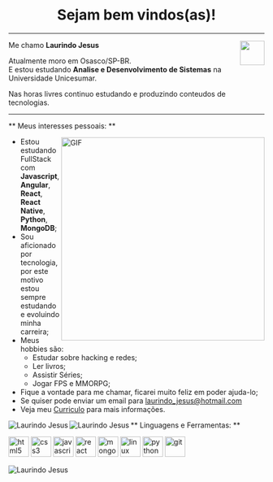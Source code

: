 <h1 align="center"> Sejam bem vindos(as)! </h1>
<hr/>
<a href="https://www.linkedin.com/in/laurindo-jesus/" target="_blank">
  <img align="right" src="https://i.ibb.co/Kx2GSrT/linkedin.png" width="48px" height="48px">
</a>
<p align="left">
  Me chamo <b> Laurindo Jesus</b>
</p>
<p align="left">
Atualmente moro em Osasco/SP-BR.<br/>
  E estou estudando <b>Analise e Desenvolvimento de Sistemas</b> na Universidade Unicesumar.
</a>
<p align="left">
  Nas horas livres continuo estudando e produzindo conteudos de tecnologias.
</p>

<hr/>

** Meus interesses pessoais: **

<img align="right" alt="GIF" src="https://octocat-generator-assets.githubusercontent.com/my-octocat-1626367012513.png" width="400px" />

- Estou estudando FullStack com **Javascript**, **Angular**, **React**, **React Native**, **Python**, **MongoDB**;
- Sou aficionado por tecnologia, por este motivo estou sempre estudando e evoluindo minha carreira;
- Meus hobbies são:
  - Estudar sobre hacking e redes;
  - Ler livros;
  - Assistir Séries;
  - Jogar FPS e MMORPG;
- Fique a vontade para me chamar, ficarei muito feliz em poder ajuda-lo;
- Se quiser pode enviar um email para laurindo_jesus@hotmail.com
- Veja meu <a href="https://www.dropbox.com/home?preview=Curriculo_Laurindo_1.pdf" target="_blank">Curriculo</a> para mais informações.

<p>
<img align="left" src="https://github-readme-stats.vercel.app/api/top-langs/?username=devlaurindo&layout=compact&theme=graywhite&title_color=268bd2" alt="Laurindo Jesus" />
</p>


<p>
<img align="left" src="https://github-readme-stats.vercel.app/api?username=devlaurindo&count_private=true&show_icons=true&theme=graywhite&icon_color=268bd2&title_color=268bd2" alt="Laurindo Jesus" />
</p>

** Linguagens e Ferramentas: **

<p align="left">
<img src"https://raw.githubusercontent.com/devicons/devicon/master/icons/html5/html5-original-wordmark.svg" alt="html5" width="40" height="40"/>
<img src"https://raw.githubusercontent.com/devicons/devicon/master/icons/css3/css3-original-wordmark.svg" alt="css3" width="40" height="40"/>
<img src"https://raw-githubuser-content.com/devicons/devicon/master/icons/javascript/javascript-original.svg" alt="javascript" width="40" height="40"/>
<img src"https://raw-githubuser-content.com/devicons/devicon/master/icons/react/react-original-wordmark.svg" alt="react" width="40" height="40"/>
<img src"https://raw-githubuser-content.com/devicons/devicon/master/icons/mongodb/mongodb-original-wordmark.svg" alt="mongodb" width="40" height="40"/>
<img src"https://raw-githubuser-content.com/devicons/devicon/master/icons/linux/linux-original.svg" alt="linux" width="40" height="40"/>
<img src"https://raw-githubuser-content.com/devicons/devicon/master/icons/python/python-plain.svg" alt="python" width="40" height="40"/>
<img src"https://raw-githubuser-content.com/devicons/devicon/master/icons/git/git-original.svg" alt="git" width="40" height="40"/>
</p>


<p align="left"> <img src="https://komarev.com./ghpvc/?username=devlaurindo" alt="Laurindo Jesus" /> </p>
